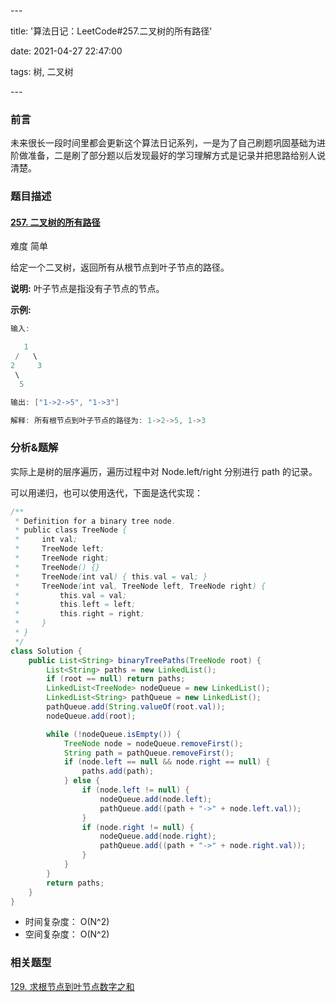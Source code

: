 \---

title: '算法日记：LeetCode#257.二叉树的所有路径'

date: 2021-04-27 22:47:00

tags: 树, 二叉树

\---

### 前言

未来很长一段时间里都会更新这个算法日记系列，一是为了自己刷题巩固基础为进阶做准备，二是刷了部分题以后发现最好的学习理解方式是记录并把思路给别人说清楚。

### 题目描述

#### [257. 二叉树的所有路径](https://leetcode-cn.com/problems/binary-tree-paths/)

难度 简单

给定一个二叉树，返回所有从根节点到叶子节点的路径。

**说明:** 叶子节点是指没有子节点的节点。

**示例:**

```java
输入:

   1
 /   \
2     3
 \
  5

输出: ["1->2->5", "1->3"]

解释: 所有根节点到叶子节点的路径为: 1->2->5, 1->3
```

### 分析&题解

实际上是树的层序遍历，遍历过程中对 Node.left/right 分别进行 path 的记录。

可以用递归，也可以使用迭代，下面是迭代实现：

```java
/**
 * Definition for a binary tree node.
 * public class TreeNode {
 *     int val;
 *     TreeNode left;
 *     TreeNode right;
 *     TreeNode() {}
 *     TreeNode(int val) { this.val = val; }
 *     TreeNode(int val, TreeNode left, TreeNode right) {
 *         this.val = val;
 *         this.left = left;
 *         this.right = right;
 *     }
 * }
 */
class Solution {
    public List<String> binaryTreePaths(TreeNode root) {
        List<String> paths = new LinkedList();
        if (root == null) return paths;
        LinkedList<TreeNode> nodeQueue = new LinkedList();
        LinkedList<String> pathQueue = new LinkedList();
        pathQueue.add(String.valueOf(root.val));
        nodeQueue.add(root);

        while (!nodeQueue.isEmpty()) {
            TreeNode node = nodeQueue.removeFirst();
            String path = pathQueue.removeFirst();
            if (node.left == null && node.right == null) {
                paths.add(path);
            } else {
                if (node.left != null) {
                    nodeQueue.add(node.left);
                    pathQueue.add((path + "->" + node.left.val));
                }
                if (node.right != null) {
                    nodeQueue.add(node.right);
                    pathQueue.add((path + "->" + node.right.val));
                }
            }
        }
        return paths;   
    }
}
```

- 时间复杂度： O(N^2)
- 空间复杂度： O(N^2)

### 相关题型

[129. 求根节点到叶节点数字之和](https://leetcode-cn.com/problems/sum-root-to-leaf-numbers/)